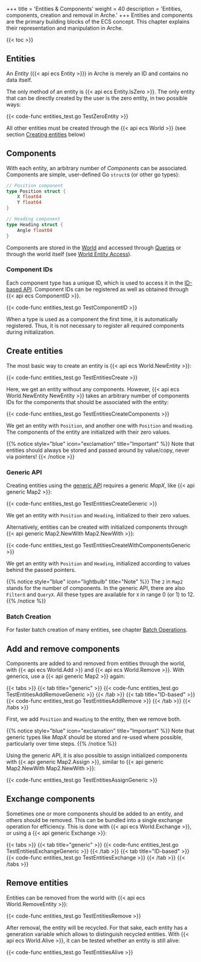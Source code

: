+++
title = 'Entities & Components'
weight = 40
description = 'Entities, components, creation and removal in Arche.'
+++
Entities and components are the primary building blocks of the ECS concept.
This chapter explains their representation and manipulation in Arche.

{{< toc >}}

## Entities

An *Entity* ({{< api ecs Entity >}}) in Arche is merely an ID and contains no data itself.

The only method of an entity is {{< api ecs Entity.IsZero >}}.
The only entity that can be directly created by the user is the zero entity, in two possible ways:

{{< code-func entities_test.go TestZeroEntity >}}

All other entities must be created through the {{< api ecs World >}} (see section [Creating entities](#creating-entities) below)

## Components

With each entity, an arbitrary number of *Components* can be associated.
Components are simple, user-defined Go `struct`s (or other go types):

```go
// Position component
type Position struct {
    X float64
    Y float64
}

// Heading component
type Heading struct {
    Angle float64
}
```

Components are stored in the [World](./world) and accessed through [Queries](./queries) or
through the world itself (see [World Entity Access](./world-access)).

### Component IDs

Each component type has a unique ID, which is used to access it in the [ID-based API](./apis).
Component IDs can be registered as well as obtained through {{< api ecs ComponentID >}}.

{{< code-func entities_test.go TestComponentID >}}

When a type is used as a component the first time, it is automatically registered.
Thus, it is not necessary to register all required components during initialization.

## Create entities

The most basic way to create an entity is {{< api ecs World.NewEntity >}}:

{{< code-func entities_test.go TestEntitiesCreate >}}

Here, we get an entity without any components.
However, {{< api ecs World.NewEntity NewEntity >}} takes an arbitrary number of components IDs for the components that should be associated with the entity:

{{< code-func entities_test.go TestEntitiesCreateComponents >}}

We get an entity with `Position`, and another one with `Position` and `Heading`.
The components of the entity are initialized with their zero values.

{{% notice style="blue" icon="exclamation" title="Important" %}}
Note that entities should always be stored and passed around by value/copy,
never via pointers!
{{< /notice >}}

### Generic API

Creating entities using the [generic API](./apis) requires a generic *MapX*, like {{< api generic Map2 >}}:

{{< code-func entities_test.go TestEntitiesCreateGeneric >}}

We get an entity with `Position` and `Heading`, initialized to their zero values.

Alternatively, entities can be created with initialized components through {{< api generic Map2.NewWith Map2.NewWith >}}:

{{< code-func entities_test.go TestEntitiesCreateWithComponentsGeneric >}}

We get an entity with `Position` and `Heading`, initialized according to values behind the passed pointers.

{{% notice style="blue" icon="lightbulb" title="Note" %}}
The `2` in `Map2` stands for the number of components.
In the generic API, there are also `FilterX` and `QueryX`.
All these types are available for `X` in range 0 (or 1) to 12.
{{% /notice %}}

### Batch Creation

For faster batch creation of many entities, see chapter [Batch Operations](./batch-ops).

## Add and remove components

Components are added to and removed from entities through the world,
with {{< api ecs World.Add >}} and {{< api ecs World.Remove >}}.
With generics, use a {{< api generic Map2 >}} again:

{{< tabs >}}
{{< tab title="generic" >}}
{{< code-func entities_test.go TestEntitiesAddRemoveGeneric >}}
{{< /tab >}}
{{< tab title="ID-based" >}}
{{< code-func entities_test.go TestEntitiesAddRemove >}}
{{< /tab >}}
{{< /tabs >}}

First, we add `Position` and `Heading` to the entity, then we remove both.

{{% notice style="blue" icon="exclamation" title="Important" %}}
Note that generic types like *MapX* should be stored and re-used where possible, particularly over time steps.
{{% /notice %}}

Using the generic API, it is also possible to assign initialized components with
{{< api generic Map2.Assign >}}, similar to {{< api generic Map2.NewWith Map2.NewWith >}}:

{{< code-func entities_test.go TestEntitiesAssignGeneric >}}

## Exchange components

Sometimes one or more components should be added to an entity, and others should be removed.
This can be bundled into a single exchange operation for efficiency.
This is done with {{< api ecs World.Exchange >}}, or using a {{< api generic Exchange >}}:

{{< tabs >}}
{{< tab title="generic" >}}
{{< code-func entities_test.go TestEntitiesExchangeGeneric >}}
{{< /tab >}}
{{< tab title="ID-based" >}}
{{< code-func entities_test.go TestEntitiesExchange >}}
{{< /tab >}}
{{< /tabs >}}

## Remove entities

Entities can be removed from the world with {{< api ecs World.RemoveEntity >}}:

{{< code-func entities_test.go TestEntitiesRemove >}}

After removal, the entity will be recycled.
For that sake, each entity has a generation variable which allows to distinguish recycled entities.
With {{< api ecs World.Alive >}}, it can be tested whether an entity is still alive:

{{< code-func entities_test.go TestEntitiesAlive >}}
